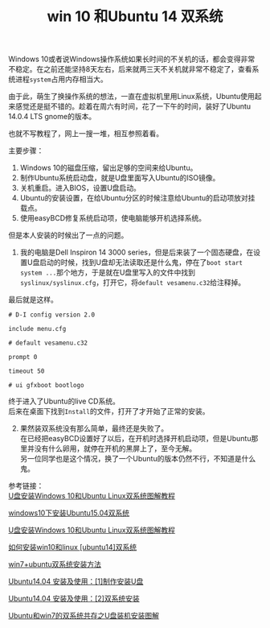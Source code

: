 ﻿---
layout: post
title: win 10 和Ubuntu 14 双系统
description: win 10的性能比起前几代Windows已经有了很大的提高，但是还是觉得不够。  
category: blog
---

Windows 10或者说Windows操作系统如果长时间的不关机的话，都会变得非常不稳定。在之前还能坚持8天左右，后来就两三天不关机就非常不稳定了，查看系统进程`system`占用内存相当大。           

由于此，萌生了换操作系统的想法，一直在虚拟机里用Linux系统，Ubuntu使用起来感觉还是挺不错的。趁着在周六有时间，花了一下午的时间，装好了Ubuntu 14.0.4 LTS gnome的版本。               

也就不写教程了，网上一搜一堆，相互参照着看。                       

主要步骤：                   
1. Windows 10的磁盘压缩，留出足够的空间来给Ubuntu。                   
2. 制作Ubuntu系统启动盘，就是U盘里面写入Ubuntu的ISO镜像。                   
3. 关机重启。进入BIOS，设置U盘启动。                             
4. Ubuntu的安装设置，在给Ubuntu分区的时候注意给Ubuntu的启动项放对挂载点。                 
5. 使用easyBCD修复系统启动项，使电脑能够开机选择系统。                

但是本人安装的时候出了一点的问题。                  
1. 我的电脑是Dell Inspiron 14 3000 series，但是后来装了一个固态硬盘，在设置U盘启动的时候，找到U盘却无法读取还是什么鬼，停在了`boot start system ...`那个地方，于是就在U盘里写入的文件中找到`syslinux/syslinux.cfg`，打开它，将`default vesamenu.c32`给注释掉。                    

最后就是这样。                              

```
# D-I config version 2.0

include menu.cfg

# default vesamenu.c32

prompt 0

timeout 50

# ui gfxboot bootlogo

```

终于进入了Ubuntu的live CD系统。                            
后来在桌面下找到`Install`的文件，打开了才开始了正常的安装。                    

2. 果然装双系统没有那么简单，最终还是失败了。                               
在已经把easyBCD设置好了以后，在开机时选择开机启动项，但是Ubuntu那里并没有什么卵用，就停在开机的黑屏上了，至今无解。                              
另一位同学也是这个情况，换了一个Ubuntu的版本仍然不行，不知道是什么鬼。                     


参考链接：                                      
[U盘安装Windows 10和Ubuntu Linux双系统图解教程](http://www.linuxdiyf.com/linux/13140.html)

[windows10下安装Ubuntu15.04双系统](http://www.linuxdiyf.com/linux/13395.html)

[U盘安装Windows 10和Ubuntu Linux双系统图解教程](http://www.linuxdiyf.com/linux/13140.html)

[如何安装win10和linux [ubuntu14]双系统](http://jingyan.baidu.com/article/4d58d5411380dd9dd5e9c07e.html)

[win7+ubuntu双系统安装方法](http://blog.csdn.net/xlf13872135090/article/details/24093203)

[Ubuntu14.04 安装及使用：[1]制作安装U盘](http://jingyan.baidu.com/article/59703552e0a6e18fc007409f.html)

[Ubuntu14.04 安装及使用：[2]双系统安装](http://jingyan.baidu.com/article/dca1fa6fa3b905f1a44052bd.html)

[Ubuntu和win7的双系统共存之U盘装机安装图解](http://bbs.uc.cn/thread-1847133-1-1.html)
